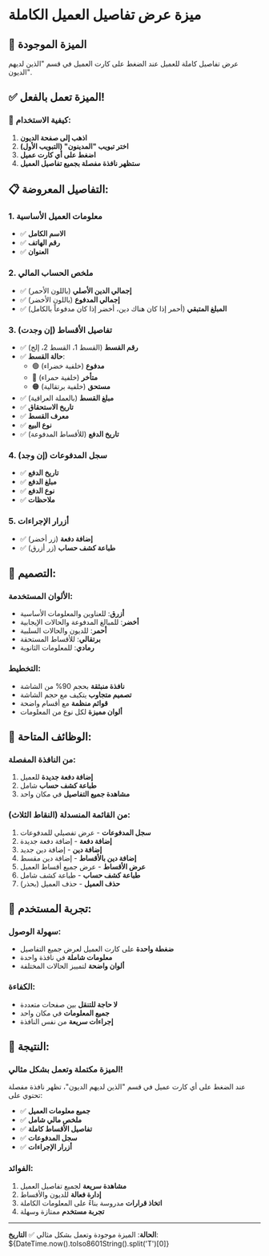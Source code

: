 # ميزة عرض تفاصيل العميل الكاملة

## 🎯 **الميزة الموجودة**
عرض تفاصيل كاملة للعميل عند الضغط على كارت العميل في قسم "الذين لديهم الديون".

## ✅ **الميزة تعمل بالفعل!**

### 🚀 **كيفية الاستخدام:**
1. **اذهب إلى صفحة الديون**
2. **اختر تبويب "المدينون" (التبويب الأول)**
3. **اضغط على أي كارت عميل**
4. **ستظهر نافذة مفصلة بجميع تفاصيل العميل**

## 📋 **التفاصيل المعروضة:**

### 1. **معلومات العميل الأساسية**
- ✅ **الاسم الكامل**
- ✅ **رقم الهاتف**
- ✅ **العنوان**

### 2. **ملخص الحساب المالي**
- ✅ **إجمالي الدين الأصلي** (باللون الأحمر)
- ✅ **إجمالي المدفوع** (باللون الأخضر)
- ✅ **المبلغ المتبقي** (أحمر إذا كان هناك دين، أخضر إذا كان مدفوعاً بالكامل)

### 3. **تفاصيل الأقساط (إن وجدت)**
- ✅ **رقم القسط** (القسط 1، القسط 2، إلخ)
- ✅ **حالة القسط**:
  - 🟢 **مدفوع** (خلفية خضراء)
  - 🔴 **متأخر** (خلفية حمراء)
  - 🟠 **مستحق** (خلفية برتقالية)
- ✅ **مبلغ القسط** (بالعملة العراقية)
- ✅ **تاريخ الاستحقاق**
- ✅ **معرف القسط**
- ✅ **نوع البيع**
- ✅ **تاريخ الدفع** (للأقساط المدفوعة)

### 4. **سجل المدفوعات (إن وجد)**
- ✅ **تاريخ الدفع**
- ✅ **مبلغ الدفع**
- ✅ **نوع الدفع**
- ✅ **ملاحظات**

### 5. **أزرار الإجراءات**
- ✅ **إضافة دفعة** (زر أخضر)
- ✅ **طباعة كشف حساب** (زر أزرق)

## 🎨 **التصميم:**

### **الألوان المستخدمة:**
- **أزرق**: للعناوين والمعلومات الأساسية
- **أخضر**: للمبالغ المدفوعة والحالات الإيجابية
- **أحمر**: للديون والحالات السلبية
- **برتقالي**: للأقساط المستحقة
- **رمادي**: للمعلومات الثانوية

### **التخطيط:**
- **نافذة منبثقة** بحجم 90% من الشاشة
- **تصميم متجاوب** يتكيف مع حجم الشاشة
- **قوائم منظمة** مع أقسام واضحة
- **ألوان مميزة** لكل نوع من المعلومات

## 🔧 **الوظائف المتاحة:**

### **من النافذة المفصلة:**
1. **إضافة دفعة جديدة** للعميل
2. **طباعة كشف حساب** شامل
3. **مشاهدة جميع التفاصيل** في مكان واحد

### **من القائمة المنسدلة (النقاط الثلاث):**
1. **سجل المدفوعات** - عرض تفصيلي للمدفوعات
2. **إضافة دفعة** - إضافة دفعة جديدة
3. **إضافة دين** - إضافة دين جديد
4. **إضافة دين بالأقساط** - إضافة دين مقسط
5. **عرض الأقساط** - عرض جميع أقساط العميل
6. **طباعة كشف حساب** - طباعة كشف شامل
7. **حذف العميل** - حذف العميل (بحذر)

## 📱 **تجربة المستخدم:**

### **سهولة الوصول:**
- **ضغطة واحدة** على كارت العميل لعرض جميع التفاصيل
- **معلومات شاملة** في نافذة واحدة
- **ألوان واضحة** لتمييز الحالات المختلفة

### **الكفاءة:**
- **لا حاجة للتنقل** بين صفحات متعددة
- **جميع المعلومات** في مكان واحد
- **إجراءات سريعة** من نفس النافذة

## 🎯 **النتيجة:**

### **الميزة مكتملة وتعمل بشكل مثالي!**

عند الضغط على أي كارت عميل في قسم "الذين لديهم الديون"، تظهر نافذة مفصلة تحتوي على:

- ✅ **جميع معلومات العميل**
- ✅ **ملخص مالي شامل**
- ✅ **تفاصيل الأقساط كاملة**
- ✅ **سجل المدفوعات**
- ✅ **أزرار الإجراءات**

### **الفوائد:**
1. **مشاهدة سريعة** لجميع تفاصيل العميل
2. **إدارة فعالة** للديون والأقساط
3. **اتخاذ قرارات** مدروسة بناءً على المعلومات الكاملة
4. **تجربة مستخدم** ممتازة وسهلة

---

**الحالة**: الميزة موجودة وتعمل بشكل مثالي ✅
**التاريخ**: ${DateTime.now().toIso8601String().split('T')[0]}
